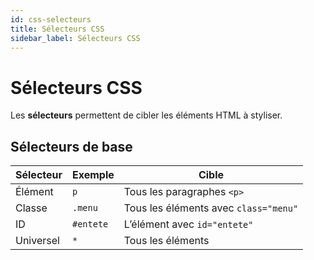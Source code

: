 ```yaml
---
id: css-selecteurs
title: Sélecteurs CSS
sidebar_label: Sélecteurs CSS
---
```


#  Sélecteurs CSS

Les **sélecteurs** permettent de cibler les éléments HTML à styliser.

##  Sélecteurs de base

| Sélecteur       | Exemple     | Cible                                      |
|------------------|-------------|--------------------------------------------|
| Élément          | `p`         | Tous les paragraphes `<p>`                 |
| Classe           | `.menu`     | Tous les éléments avec `class="menu"`      |
| ID               | `#entete`   | L’élément avec `id="entete"`              |
| Universel        | `*`         | Tous les éléments                          |



